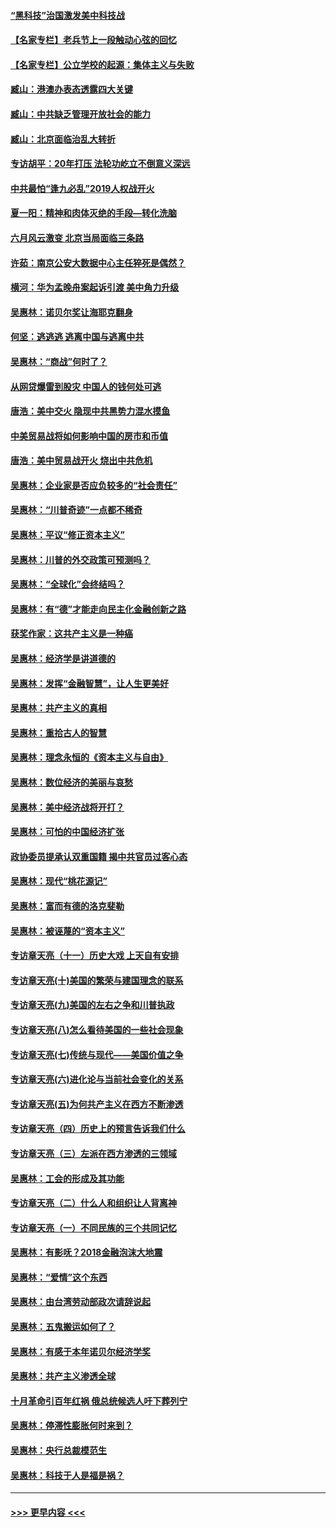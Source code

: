 #### [“黑科技”治国激发美中科技战](../pages/nsc423/n11638056.md?t=12070001) 
#### [【名家专栏】老兵节上一段触动心弦的回忆](../pages/nsc423/n11646016.md?t=12070001) 
#### [【名家专栏】公立学校的起源：集体主义与失败](../pages/nsc423/n11601833.md?t=12070001) 
#### [臧山：港澳办表态透露四大关键](../pages/nsc423/n11421628.md?t=12070001) 
#### [臧山：中共缺乏管理开放社会的能力](../pages/nsc423/n11407457.md?t=12070001) 
#### [臧山：北京面临治乱大转折](../pages/nsc423/n11406895.md?t=12070001) 
#### [专访胡平：20年打压 法轮功屹立不倒意义深远](../pages/nsc423/n11398800.md?t=12070001) 
#### [中共最怕“逢九必乱”2019人权战开火](../pages/nsc423/n11385248.md?t=12070001) 
#### [夏一阳：精神和肉体灭绝的手段—转化洗脑](../pages/nsc423/n11368250.md?t=12070001) 
#### [六月风云激变 北京当局面临三条路](../pages/nsc423/n11313668.md?t=12070001) 
#### [许茹：南京公安大数据中心主任猝死是偶然？](../pages/nsc423/n11064744.md?t=12070001) 
#### [横河：华为孟晚舟案起诉引渡 美中角力升级](../pages/nsc423/n11027230.md?t=12070001) 
#### [吴惠林：诺贝尔奖让海耶克翻身](../pages/nsc423/n10890049.md?t=12070001) 
#### [何坚：逃逃逃 逃离中国与逃离中共](../pages/nsc423/n10592891.md?t=12070001) 
#### [吴惠林：“商战”何时了？](../pages/nsc423/n10573558.md?t=12070001) 
#### [从网贷爆雷到股灾 中国人的钱何处可逃](../pages/nsc423/n10572800.md?t=12070001) 
#### [唐浩：美中交火 隐现中共黑势力混水摸鱼](../pages/nsc423/n10544040.md?t=12070001) 
#### [中美贸易战将如何影响中国的房市和币值](../pages/nsc423/n10543697.md?t=12070001) 
#### [唐浩：美中贸易战开火 烧出中共危机](../pages/nsc423/n10540126.md?t=12070001) 
#### [吴惠林：企业家是否应负较多的“社会责任”](../pages/nsc423/n10535022.md?t=12070001) 
#### [吴惠林：“川普奇迹”一点都不稀奇](../pages/nsc423/n10512808.md?t=12070001) 
#### [吴惠林：平议“修正资本主义”](../pages/nsc423/n10495724.md?t=12070001) 
#### [吴惠林：川普的外交政策可预测吗？](../pages/nsc423/n10462387.md?t=12070001) 
#### [吴惠林：“全球化”会终结吗？](../pages/nsc423/n10452838.md?t=12070001) 
#### [吴惠林：有“德”才能走向民主化金融创新之路](../pages/nsc423/n10432292.md?t=12070001) 
#### [获奖作家：这共产主义是一种癌](../pages/nsc423/n10431541.md?t=12070001) 
#### [吴惠林：经济学是讲道德的](../pages/nsc423/n10398014.md?t=12070001) 
#### [吴惠林：发挥“金融智慧”，让人生更美好](../pages/nsc423/n10375019.md?t=12070001) 
#### [吴惠林：共产主义的真相](../pages/nsc423/n10351394.md?t=12070001) 
#### [吴惠林：重拾古人的智慧](../pages/nsc423/n10337691.md?t=12070001) 
#### [吴惠林：理念永恒的《资本主义与自由》](../pages/nsc423/n10316274.md?t=12070001) 
#### [吴惠林：数位经济的美丽与哀愁](../pages/nsc423/n10292946.md?t=12070001) 
#### [吴惠林：美中经济战将开打？](../pages/nsc423/n10258825.md?t=12070001) 
#### [吴惠林：可怕的中国经济扩张](../pages/nsc423/n10219147.md?t=12070001) 
#### [政协委员提承认双重国籍 揭中共官员过客心态](../pages/nsc423/n10208809.md?t=12070001) 
#### [吴惠林：现代“桃花源记”](../pages/nsc423/n10185234.md?t=12070001) 
#### [吴惠林：富而有德的洛克斐勒](../pages/nsc423/n10142264.md?t=12070001) 
#### [吴惠林：被诬蔑的“资本主义”](../pages/nsc423/n10124816.md?t=12070001) 
#### [专访章天亮（十一）历史大戏 上天自有安排](../pages/nsc423/n10094905.md?t=12070001) 
#### [专访章天亮(十)美国的繁荣与建国理念的联系](../pages/nsc423/n10094899.md?t=12070001) 
#### [专访章天亮(九)美国的左右之争和川普执政](../pages/nsc423/n10094889.md?t=12070001) 
#### [专访章天亮(八)怎么看待美国的一些社会现象](../pages/nsc423/n10094857.md?t=12070001) 
#### [专访章天亮(七)传统与现代——美国价值之争](../pages/nsc423/n10093140.md?t=12070001) 
#### [专访章天亮(六)进化论与当前社会变化的关系](../pages/nsc423/n10092036.md?t=12070001) 
#### [专访章天亮(五)为何共产主义在西方不断渗透](../pages/nsc423/n10083620.md?t=12070001) 
#### [专访章天亮（四）历史上的预言告诉我们什么](../pages/nsc423/n10083606.md?t=12070001) 
#### [专访章天亮（三）左派在西方渗透的三领域](../pages/nsc423/n10081115.md?t=12070001) 
#### [吴惠林：工会的形成及其功能](../pages/nsc423/n10080633.md?t=12070001) 
#### [专访章天亮（二）什么人和组织让人背离神](../pages/nsc423/n10076637.md?t=12070001) 
#### [专访章天亮（一）不同民族的三个共同记忆](../pages/nsc423/n10074188.md?t=12070001) 
#### [吴惠林：有影呒？2018金融泡沫大地震](../pages/nsc423/n10040534.md?t=12070001) 
#### [吴惠林：“爱情”这个东西](../pages/nsc423/n10019423.md?t=12070001) 
#### [吴惠林：由台湾劳动部政次请辞说起](../pages/nsc423/n9979679.md?t=12070001) 
#### [吴惠林：五鬼搬运如何了？](../pages/nsc423/n9925338.md?t=12070001) 
#### [吴惠林：有感于本年诺贝尔经济学奖](../pages/nsc423/n9871883.md?t=12070001) 
#### [吴惠林：共产主义渗透全球](../pages/nsc423/n9812748.md?t=12070001) 
#### [十月革命引百年红祸 俄总统候选人吁下葬列宁](../pages/nsc423/n9810182.md?t=12070001) 
#### [吴惠林：停滞性膨胀何时来到？](../pages/nsc423/n9764136.md?t=12070001) 
#### [吴惠林：央行总裁模范生](../pages/nsc423/n9728134.md?t=12070001) 
#### [吴惠林：科技于人是福是祸？](../pages/nsc423/n9672982.md?t=12070001) 

----
#### [ >>> 更早内容 <<< ](../indexes/nsc423-earlier.md)
